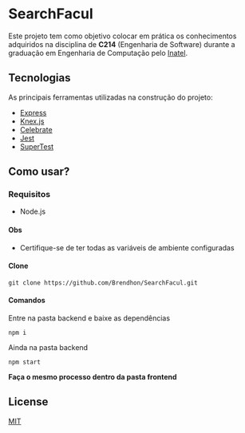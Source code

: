 # SearchFacul
Este projeto tem como objetivo colocar em prática os conhecimentos adquiridos na disciplina de **C214** (Engenharia de Software) durante a graduação em Engenharia de Computação pelo [Inatel](https://inatel.br/home/).

## Tecnologias
As principais ferramentas utilizadas na construção do projeto:
 * [Express](https://expressjs.com/pt-br/)
 * [Knex.js](http://knexjs.org/)
 * [Celebrate](https://github.com/arb/celebrate)
 * [Jest](https://jestjs.io/)
 * [SuperTest](https://github.com/visionmedia/supertest)

## Como usar?

### Requisitos
 * Node.js

#### Obs
 * Certifique-se de ter todas as variáveis de ambiente configuradas

#### Clone
```
git clone https://github.com/Brendhon/SearchFacul.git
```
#### Comandos
Entre na pasta backend e baixe as dependências
```
npm i
```
Ainda na pasta backend
```
npm start
```
**Faça o mesmo processo dentro da pasta frontend**

## License
[MIT](https://choosealicense.com/licenses/mit/)
